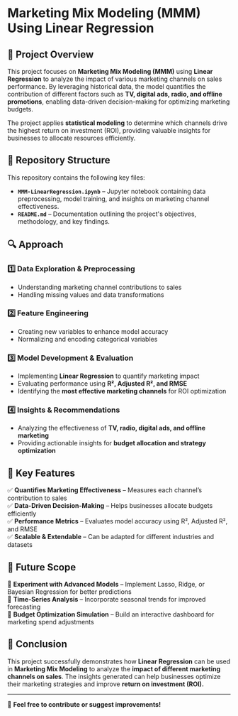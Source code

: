 # **Marketing Mix Modeling (MMM) Using Linear Regression**  

## 📌 Project Overview  
This project focuses on **Marketing Mix Modeling (MMM)** using **Linear Regression** to analyze the impact of various marketing channels on sales performance. By leveraging historical data, the model quantifies the contribution of different factors such as **TV, digital ads, radio, and offline promotions**, enabling data-driven decision-making for optimizing marketing budgets.

The project applies **statistical modeling** to determine which channels drive the highest return on investment (ROI), providing valuable insights for businesses to allocate resources efficiently.  

## 📁 Repository Structure  
This repository contains the following key files:  

- **`MMM-LinearRegression.ipynb`** – Jupyter notebook containing data preprocessing, model training, and insights on marketing channel effectiveness.  
- **`README.md`** – Documentation outlining the project's objectives, methodology, and key findings.  

## 🔍 Approach  

### 1️⃣ Data Exploration & Preprocessing  
- Understanding marketing channel contributions to sales  
- Handling missing values and data transformations  

### 2️⃣ Feature Engineering  
- Creating new variables to enhance model accuracy  
- Normalizing and encoding categorical variables  

### 3️⃣ Model Development & Evaluation  
- Implementing **Linear Regression** to quantify marketing impact  
- Evaluating performance using **R², Adjusted R², and RMSE**  
- Identifying the **most effective marketing channels** for ROI optimization  

### 4️⃣ Insights & Recommendations  
- Analyzing the effectiveness of **TV, radio, digital ads, and offline marketing**  
- Providing actionable insights for **budget allocation and strategy optimization**  

## 🚀 Key Features  

✅ **Quantifies Marketing Effectiveness** – Measures each channel’s contribution to sales  
✅ **Data-Driven Decision-Making** – Helps businesses allocate budgets efficiently  
✅ **Performance Metrics** – Evaluates model accuracy using R², Adjusted R², and RMSE  
✅ **Scalable & Extendable** – Can be adapted for different industries and datasets  

## 🔮 Future Scope  

📌 **Experiment with Advanced Models** – Implement Lasso, Ridge, or Bayesian Regression for better predictions  
📌 **Time-Series Analysis** – Incorporate seasonal trends for improved forecasting  
📌 **Budget Optimization Simulation** – Build an interactive dashboard for marketing spend adjustments  

## 🎯 Conclusion  
This project successfully demonstrates how **Linear Regression** can be used in **Marketing Mix Modeling** to analyze the **impact of different marketing channels on sales**. The insights generated can help businesses optimize their marketing strategies and improve **return on investment (ROI).**  

---
🚀 **Feel free to contribute or suggest improvements!**
